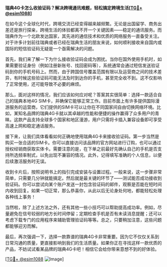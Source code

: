 **瑞典4G卡怎么收验证码？解决跨境通讯难题，轻松搞定跨境生活[[TG💪+ @esim1088](https://t.me/s/esim1088)]**

在如今这个全球化时代，跨境交流已经变得越来越频繁。无论是出国留学、商务出差还是旅行探亲，跨境生活的体验都离不开一个关键因素——稳定的通讯服务。而瑞典作为一个北欧发达国家，其先进的通信技术和优质的网络服务一直备受关注。对于许多计划前往瑞典或者已经在瑞典生活的朋友来说，如何顺利接收来自国内或国际的短信验证码无疑是一个亟需解决的问题。

首先，我们来了解一下为什么接收验证码会成为困扰。当你在国外使用手机时，如果需要验证身份（例如注册新账号、找回密码等），系统通常会通过短信发送验证码到你的手机号码上。然而，由于跨国信号覆盖范围有限以及运营商之间的技术差异，有时候这些验证码可能无法及时到达你的手机，甚至完全收不到。这不仅影响了正常使用，还可能导致不必要的麻烦。

那么，面对这样的情况，我们应该如何应对呢？答案其实很简单：选择一款适合自己的瑞典本地4G SIM卡，并确保它能够正常工作。目前市面上有许多提供国际漫游服务的运营商，它们提供的SIM卡可以让你在不同国家间自由切换网络环境。比如，某知名品牌的瑞典4G卡就以其卓越的性能和便捷的操作赢得了众多用户的青睐。这款产品支持全球多个国家和地区漫游，用户只需将卡插入兼容设备即可享受高速上网和稳定通话服务。

接下来，让我们具体看看如何正确地使用瑞典4G卡来接收验证码。第一步当然是购买一张合适的SIM卡。你可以直接访问该品牌的官方网站进行订购，也可以通过授权经销商获取实体卡。需要注意的是，在下单之前最好先确认自己的手机是否支持所选频率制式，以免出现不兼容的情况。此外，记得填写准确的个人信息，以便后续激活服务时无误。

收到卡片后，按照说明书上的指引完成安装与设置过程。一般来说，这一步骤非常简单，只需要几分钟就能搞定。然后就是最关键的环节了——测试能否成功接收到验证码。你可以尝试向某个账户发送一封包含验证码的邮件，观察是否能在短时间内收到回复。如果一切正常，那么恭喜你，从此以后无论身处何地，都能轻松处理各种线上事务！

当然啦，除了上述方法之外，还有其他一些小技巧可以帮助提高成功率。例如，尽量避免在信号较弱的地方长时间停留；定期检查手机是否有未读消息提醒；还可以考虑下载专门的应用程序来辅助管理验证码等等。总之，只要稍加注意，这些问题都能够迎刃而解。

最后，再次强调一下，选择一款靠谱的瑞典4G卡非常重要。因为它不仅仅关系到日常沟通的质量，更直接影响到我们的生活质量。如果你正在寻找这样一款优质的产品，不妨试试看某品牌的瑞典4G卡吧！相信它会给你带来意想不到的好体验。

[[TG💪+ @esim1088](https://t.me/s/esim1088) ![Image](https://i.postimg.cc/4NQfJmqS/Snipaste-2025-05-13-00-14-12.png)]